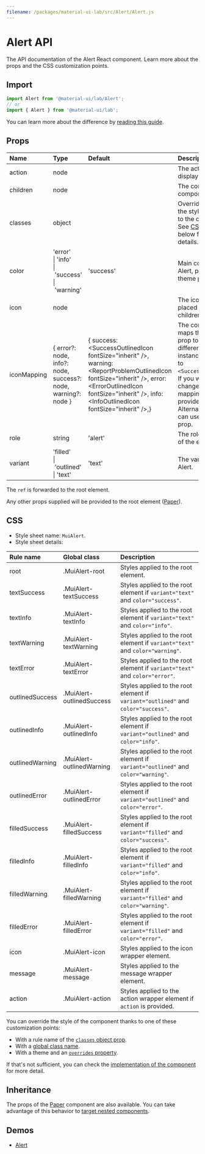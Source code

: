 ```yaml
---
filename: /packages/material-ui-lab/src/Alert/Alert.js
---
```


<!--- This documentation is automatically generated, do not try to edit it. -->

# Alert API

<p class="description">The API documentation of the Alert React component. Learn more about the props and the CSS customization points.</p>

## Import

```js
import Alert from '@material-ui/lab/Alert';
// or
import { Alert } from '@material-ui/lab';
```

You can learn more about the difference by [reading this guide](/guides/minimizing-bundle-size/).



## Props

| Name | Type | Default | Description |
|:-----|:-----|:--------|:------------|
| <span class="prop-name">action</span> | <span class="prop-type">node</span> |  | The action to display. |
| <span class="prop-name">children</span> | <span class="prop-type">node</span> |  | The content of the component. |
| <span class="prop-name">classes</span> | <span class="prop-type">object</span> |  | Override or extend the styles applied to the component. See [CSS API](#css) below for more details. |
| <span class="prop-name">color</span> | <span class="prop-type">'error'<br>&#124;&nbsp;'info'<br>&#124;&nbsp;'success'<br>&#124;&nbsp;'warning'</span> | <span class="prop-default">'success'</span> | Main color for the Alert, picked from theme palette. |
| <span class="prop-name">icon</span> | <span class="prop-type">node</span> |  | The icon element placed before the children. |
| <span class="prop-name">iconMapping</span> | <span class="prop-type">{ error?: node, info?: node, success?: node, warning?: node }</span> | <span class="prop-default">{  success: &lt;SuccessOutlinedIcon fontSize="inherit" />,  warning: &lt;ReportProblemOutlinedIcon fontSize="inherit" />,  error: &lt;ErrorOutlinedIcon fontSize="inherit" />,  info: &lt;InfoOutlinedIcon fontSize="inherit" />,}</span> | The component maps the color prop to a range of different icons. For instance, success to `<SuccessOutlined>`. If you wish to change that mapping, you can provide your own. Alternatively, you can use the `icon` prop. |
| <span class="prop-name">role</span> | <span class="prop-type">string</span> | <span class="prop-default">'alert'</span> | The role attribute of the element. |
| <span class="prop-name">variant</span> | <span class="prop-type">'filled'<br>&#124;&nbsp;'outlined'<br>&#124;&nbsp;'text'</span> | <span class="prop-default">'text'</span> | The variant of the Alert. |

The `ref` is forwarded to the root element.

Any other props supplied will be provided to the root element ([Paper](/api/paper/)).

## CSS

- Style sheet name: `MuiAlert`.
- Style sheet details:

| Rule name | Global class | Description |
|:-----|:-------------|:------------|
| <span class="prop-name">root</span> | <span class="prop-name">.MuiAlert-root</span> | Styles applied to the root element.
| <span class="prop-name">textSuccess</span> | <span class="prop-name">.MuiAlert-textSuccess</span> | Styles applied to the root element if `variant="text"` and `color="success"`.
| <span class="prop-name">textInfo</span> | <span class="prop-name">.MuiAlert-textInfo</span> | Styles applied to the root element if `variant="text"` and `color="info"`.
| <span class="prop-name">textWarning</span> | <span class="prop-name">.MuiAlert-textWarning</span> | Styles applied to the root element if `variant="text"` and `color="warning"`.
| <span class="prop-name">textError</span> | <span class="prop-name">.MuiAlert-textError</span> | Styles applied to the root element if `variant="text"` and `color="error"`.
| <span class="prop-name">outlinedSuccess</span> | <span class="prop-name">.MuiAlert-outlinedSuccess</span> | Styles applied to the root element if `variant="outlined"` and `color="success"`.
| <span class="prop-name">outlinedInfo</span> | <span class="prop-name">.MuiAlert-outlinedInfo</span> | Styles applied to the root element if `variant="outlined"` and `color="info"`.
| <span class="prop-name">outlinedWarning</span> | <span class="prop-name">.MuiAlert-outlinedWarning</span> | Styles applied to the root element if `variant="outlined"` and `color="warning"`.
| <span class="prop-name">outlinedError</span> | <span class="prop-name">.MuiAlert-outlinedError</span> | Styles applied to the root element if `variant="outlined"` and `color="error"`.
| <span class="prop-name">filledSuccess</span> | <span class="prop-name">.MuiAlert-filledSuccess</span> | Styles applied to the root element if `variant="filled"` and `color="success"`.
| <span class="prop-name">filledInfo</span> | <span class="prop-name">.MuiAlert-filledInfo</span> | Styles applied to the root element if `variant="filled"` and `color="info"`.
| <span class="prop-name">filledWarning</span> | <span class="prop-name">.MuiAlert-filledWarning</span> | Styles applied to the root element if `variant="filled"` and `color="warning"`.
| <span class="prop-name">filledError</span> | <span class="prop-name">.MuiAlert-filledError</span> | Styles applied to the root element if `variant="filled"` and `color="error"`.
| <span class="prop-name">icon</span> | <span class="prop-name">.MuiAlert-icon</span> | Styles applied to the icon wrapper element.
| <span class="prop-name">message</span> | <span class="prop-name">.MuiAlert-message</span> | Styles applied to the message wrapper element.
| <span class="prop-name">action</span> | <span class="prop-name">.MuiAlert-action</span> | Styles applied to the action wrapper element if `action` is provided.

You can override the style of the component thanks to one of these customization points:

- With a rule name of the [`classes` object prop](/customization/components/#overriding-styles-with-classes).
- With a [global class name](/customization/components/#overriding-styles-with-global-class-names).
- With a theme and an [`overrides` property](/customization/globals/#css).

If that's not sufficient, you can check the [implementation of the component](https://github.com/mui-org/material-ui/blob/master/packages/material-ui-lab/src/Alert/Alert.js) for more detail.

## Inheritance

The props of the [Paper](/api/paper/) component are also available.
You can take advantage of this behavior to [target nested components](/guides/api/#spread).

## Demos

- [Alert](/components/alert/)

